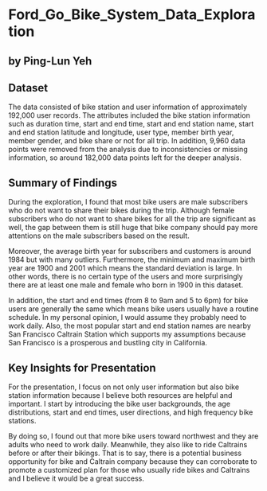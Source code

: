 # Ford_Go_Bike_System_Data_Exploration
## by Ping-Lun Yeh


## Dataset

The data consisted of bike station and user information of approximately 192,000 user records. The attributes included the bike station information such as duration time, start and end time, start and end station name, start and end station latitude and longitude, user type, member birth year, member gender, and bike share or not for all trip. In addition, 9,960 data points were removed from the analysis due to inconsistencies or missing information, so around 182,000 data points left for the deeper analysis.


## Summary of Findings

During the exploration, I found that most bike users are male subscribers who do not want to share their bikes during the trip. Although female subscribers who do not want to share bikes for all the trip are significant as well, the gap between them is still  huge that bike company should pay more attentions on the male subscribers based on the result.

Moreover, the average birth year for subscribers and customers is around 1984 but with many outliers. Furthermore, the minimum and maximum birth year are 1900 and 2001 which means the standard deviation is large. In other words, there is no certain type of the users and more surprisingly there are at least one male and female who born in 1900 in this dataset.

In addition, the start and end times (from 8 to 9am and 5 to 6pm) for bike users are generally the same which means bike users usually have a routine schedule. In my personal opinion, I would assume they probably need to work daily. Also, the most popular start and end station names are nearby San Francisco Caltrain Station which supports my assumptions because San Francisco is a prosperous and bustling city in California. 


## Key Insights for Presentation

For the presentation, I focus on not only user information but also bike station information because I believe both resources are helpful and important. I start by introducing the bike user backgrounds, the age distributions, start and end times, user directions, and high frequency bike stations. 

By doing so, I found out that more bike users toward northwest and they are adults who need to work daily. Meanwhile, they also like to ride Caltrains before or after their bikings. That is to say, there is a potential business opportunity for bike and Caltrain company because they can corroborate to promote a customized plan for those who usually ride bikes and Caltrains and I believe it would be a great success.  



